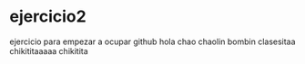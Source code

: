 # ejercicio2

ejercicio para empezar a ocupar github
hola
chao
chaolin
bombin
clasesitaa
chikititaaaaa
chikitita
